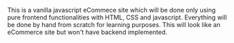 This is a vanilla javascript eCommece site which will be done only using pure frontend functionalities with HTML, CSS and javascript. Everything will be done by hand from scratch for learning purposes. This will look like an eCommerce site but won't have backend implemented. 